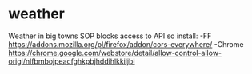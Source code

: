 # weather
Weather in big towns
SOP blocks access to API so install: 
-FF https://addons.mozilla.org/pl/firefox/addon/cors-everywhere/ 
-Chrome https://chrome.google.com/webstore/detail/allow-control-allow-origi/nlfbmbojpeacfghkpbjhddihlkkiljbi
